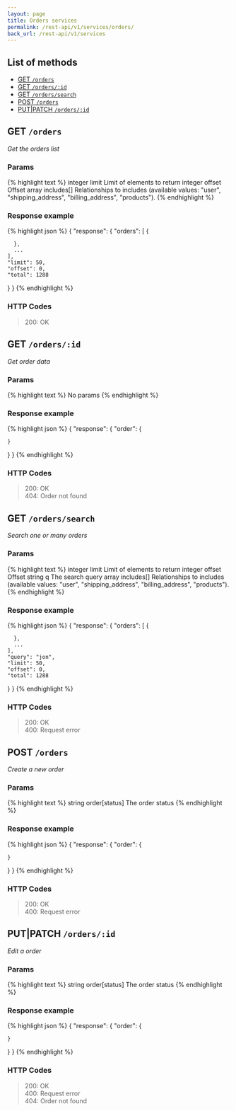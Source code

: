 ```yaml
---
layout: page
title: Orders services
permalink: /rest-api/v1/services/orders/
back_url: /rest-api/v1/services
---
```


## List of methods

- [GET `/orders`](#get-orders)
- [GET `/orders/:id`](#get-ordersid)
- [GET `/orders/search`](#get-orderssearch)
- [POST `/orders`](#post-orders)
- [PUT&#124;PATCH `/orders/:id`](#putpatch-ordersid)




## GET `/orders`

_Get the orders list_

### Params

{% highlight text %}
integer   limit        Limit of elements to return
integer   offset       Offset
array     includes[]   Relationships to includes (available values: "user", "shipping_address", "billing_address", "products").
{% endhighlight %}

### Response example

{% highlight json %}
{
  "response": {
    "orders": [
      {

      },
      ...
    ],
    "limit": 50,
    "offset": 0,
    "total": 1288
  }
}
{% endhighlight %}

### HTTP Codes

> 200: OK



## GET `/orders/:id`

_Get order data_

### Params

{% highlight text %}
No params
{% endhighlight %}

### Response example

{% highlight json %}
{
  "response": {
    "order": {

    }
  }
}
{% endhighlight %}

### HTTP Codes

> 200: OK  
> 404: Order not found



## GET `/orders/search`

_Search one or many orders_

### Params

{% highlight text %}
integer   limit        Limit of elements to return
integer   offset       Offset
string    q            The search query
array     includes[]   Relationships to includes (available values: "user", "shipping_address", "billing_address", "products").
{% endhighlight %}

### Response example

{% highlight json %}
{
  "response": {
    "orders": [
      {

      },
      ...
    ],
    "query": "jon",
    "limit": 50,
    "offset": 0,
    "total": 1288
  }
}
{% endhighlight %}

### HTTP Codes

> 200: OK  
> 400: Request error



## POST `/orders`

_Create a new order_

### Params

{% highlight text %}
string   order[status]   The order status
{% endhighlight %}

### Response example

{% highlight json %}
{
  "response": {
    "order": {

    }
  }
}
{% endhighlight %}

### HTTP Codes

> 200: OK  
> 400: Request error



## PUT|PATCH `/orders/:id`

_Edit a order_

### Params

{% highlight text %}
string   order[status]   The order status
{% endhighlight %}

### Response example

{% highlight json %}
{
  "response": {
    "order": {

    }
  }
}
{% endhighlight %}

### HTTP Codes

> 200: OK  
> 400: Request error  
> 404: Order not found
